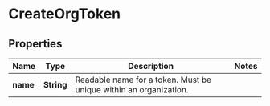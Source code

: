 

# CreateOrgToken


## Properties

| Name | Type | Description | Notes |
|------------ | ------------- | ------------- | -------------|
|**name** | **String** | Readable name for a token. Must be unique within an organization. |  |




